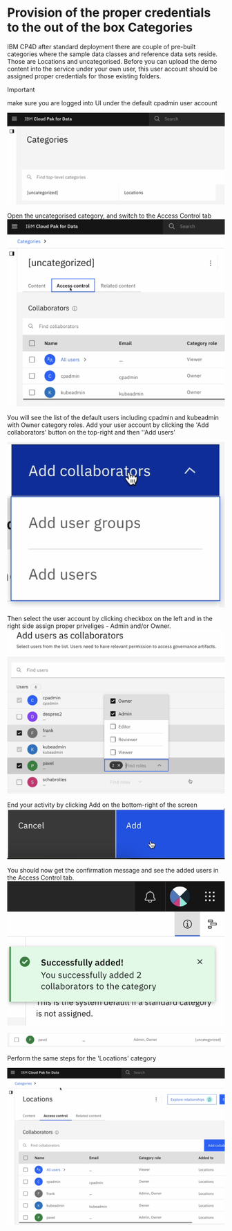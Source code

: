 # Provision of the proper credentials to the out of the box Categories

IBM CP4D after standard deployment there are couple of pre-built categories where the sample data classes and reference data sets reside. Those are Locations and uncategorised. Before you can upload the demo content into the service under your own user, this user account should be assigned proper credentials for those existing folders.

> [!IMPORTANT]
> make sure you are logged into UI under the default cpadmin user account

![alt text](image.png)

Open the uncategorised category, and switch to the Access Control tab
![alt text](image-1.png)

Уou will see the list of the default users including cpadmin and kubeadmin with Owner category roles. Add your user account by clicking the 'Add collaborators' button on the top-right and then ''Add users'

![alt text](image-2.png)

Then select the user account by clicking checkbox on the left and in the right side assign proper priveliges - Admin and/or Owner.
![alt text](image-3.png)

End your activity by clicking Add on the bottom-right of the screen
![alt text](image-4.png)

You should now get the confirmation message and see the added users in the Access Control tab.
![alt text](image-5.png)

![alt text](image-6.png)

Perform the same steps for the 'Locations' category

![alt text](image-7.png)
